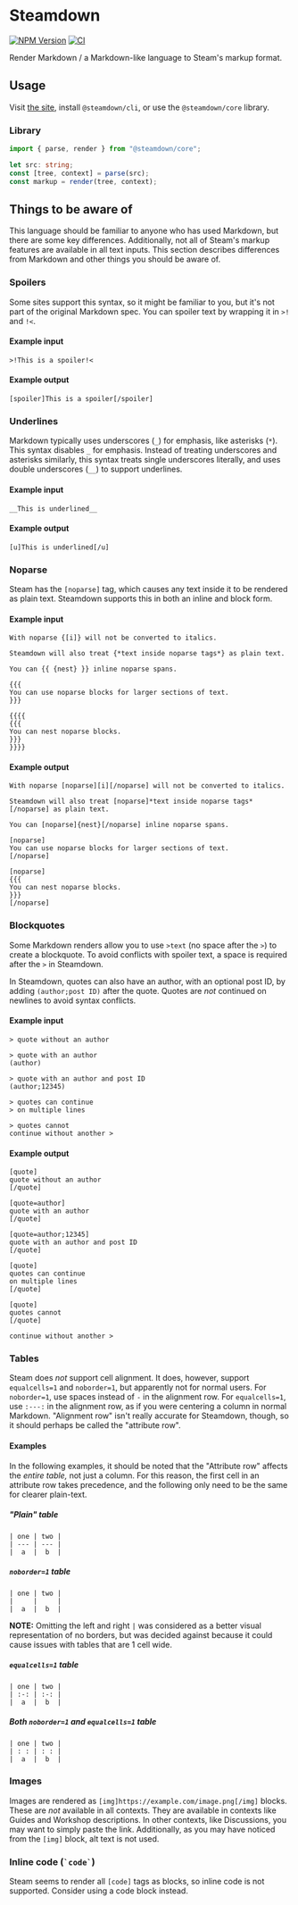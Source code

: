# Steamdown

[![NPM Version](https://img.shields.io/npm/v/%40steamdown%2Fcore)](https://www.npmjs.com/package/@steamdown/core)
[![CI](https://github.com/spenserblack/steamdown/actions/workflows/ci.yml/badge.svg)](https://github.com/spenserblack/steamdown/actions/workflows/ci.yml)

Render Markdown / a Markdown-like language to Steam's markup format.

## Usage

Visit [the site][site], install `@steamdown/cli`, or use the
`@steamdown/core` library.

### Library

```typescript
import { parse, render } from "@steamdown/core";

let src: string;
const [tree, context] = parse(src);
const markup = render(tree, context);
```

## Things to be aware of

This language should be familiar to anyone who has used Markdown, but there are some key
differences. Additionally, not all of Steam's markup features are available in all text
inputs. This section describes differences from Markdown and other things you should be
aware of.

### Spoilers

Some sites support this syntax, so it might be familiar to you, but it's not part of
the original Markdown spec. You can spoiler text by wrapping it in `>!` and `!<`.

#### Example input

```
>!This is a spoiler!<
```

#### Example output

```
[spoiler]This is a spoiler[/spoiler]
```

### Underlines

Markdown typically uses underscores (`_`) for emphasis, like asterisks (`*`). This
syntax disables `_` for emphasis. Instead of treating underscores and asterisks
similarly, this syntax treats single underscores literally, and uses double underscores
(`__`) to support underlines.

#### Example input

```
__This is underlined__
```

#### Example output

```
[u]This is underlined[/u]
```

### Noparse

Steam has the `[noparse]` tag, which causes any text inside it to be rendered as plain
text. Steamdown supports this in both an inline and block form.

#### Example input

```
With noparse {[i]} will not be converted to italics.

Steamdown will also treat {*text inside noparse tags*} as plain text.

You can {{ {nest} }} inline noparse spans.

{{{
You can use noparse blocks for larger sections of text.
}}}

{{{{
{{{
You can nest noparse blocks.
}}}
}}}}
```

#### Example output

```
With noparse [noparse][i][/noparse] will not be converted to italics.

Steamdown will also treat [noparse]*text inside noparse tags*[/noparse] as plain text.

You can [noparse]{nest}[/noparse] inline noparse spans.

[noparse]
You can use noparse blocks for larger sections of text.
[/noparse]

[noparse]
{{{
You can nest noparse blocks.
}}}
[/noparse]
```

### Blockquotes

Some Markdown renders allow you to use `>text` (no space after the `>`) to create a
blockquote. To avoid conflicts with spoiler text, a space is required after the `>` in
Steamdown.

In Steamdown, quotes can also have an author, with an optional post ID, by adding
`(author;post ID)` after the quote. Quotes are *not* continued on newlines to avoid
syntax conflicts.

#### Example input

```
> quote without an author

> quote with an author
(author)

> quote with an author and post ID
(author;12345)

> quotes can continue
> on multiple lines

> quotes cannot
continue without another >
```

#### Example output

```
[quote]
quote without an author
[/quote]

[quote=author]
quote with an author
[/quote]

[quote=author;12345]
quote with an author and post ID
[/quote]

[quote]
quotes can continue
on multiple lines
[/quote]

[quote]
quotes cannot
[/quote]

continue without another >
```

### Tables

Steam does *not* support cell alignment. It does, however, support `equalcells=1` and
`noborder=1`, but apparently not for normal users. For `noborder=1`, use spaces instead
of `-` in the alignment row. For `equalcells=1`, use `:---:` in the alignment row, as
if you were centering a column in normal Markdown. "Alignment row" isn't really accurate
for Steamdown, though, so it should perhaps be called the "attribute row".

#### Examples

In the following examples, it should be noted that the "Attribute row" affects the
*entire table,* not just a column. For this reason, the first cell in an attribute row
takes precedence, and the following only need to be the same for clearer plain-text.

##### "Plain" table

```
| one | two |
| --- | --- |
|  a  |  b  |
```

##### `noborder=1` table

```
| one | two |
|     |     |
|  a  |  b  |
```

**NOTE:** Omitting the left and right `|` was considered as a better visual
representation of no borders, but was decided against because it could cause issues with
tables that are 1 cell wide.

##### `equalcells=1` table

```
| one | two |
| :-: | :-: |
|  a  |  b  |
```

##### Both `noborder=1` and `equalcells=1` table

```
| one | two |
| : : | : : |
|  a  |  b  |
```

### Images

Images are rendered as `[img]https://example.com/image.png[/img]` blocks. These are
*not* available in all contexts. They are available in contexts like Guides and Workshop
descriptions. In other contexts, like Discussions, you may want to simply paste the
link. Additionally, as you may have noticed from the `[img]` block, alt text is not
used.

### Inline code (`` `code` ``)

Steam seems to render all `[code]` tags as blocks, so inline code is not supported.
Consider using a code block instead.

[site]: https://steamdown.vercel.app/
